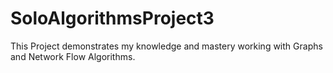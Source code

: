# SoloAlgorithmsProject3
This Project demonstrates my knowledge and mastery working with Graphs and Network Flow Algorithms.
